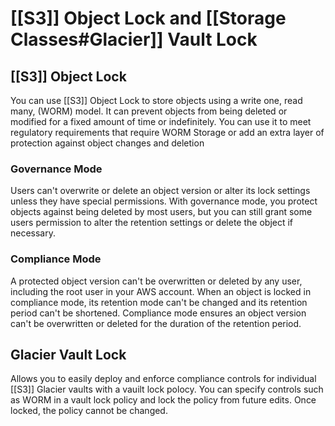 # [[S3]] Object Lock and [[Storage Classes#Glacier]] Vault Lock
## [[S3]] Object Lock
You can use [[S3]] Object Lock to store objects using a write one, read many, (WORM) model. It can prevent objects from being deleted or modified for a fixed amount of time or indefinitely. You can use it to meet regulatory requirements that require WORM Storage or add an extra layer of protection against object changes and deletion

### Governance Mode
Users can't overwrite or delete an object version or alter its lock settings unless they have special permissions.
With governance mode, you protect objects against being deleted by most users, but you can still grant some users permission to alter the retention settings or delete the object if necessary.

### Compliance Mode
A protected object version can't be overwritten or deleted by any user, including the root user in your AWS account. When an object is locked in compliance mode, its retention mode can't be changed and its retention period can't be shortened. Compliance mode ensures an object version can't be overwritten or deleted for the duration of the retention period.


## Glacier Vault Lock
Allows you to easily deploy and enforce compliance controls for individual [[S3]] Glacier vaults with a vauilt lock polocy. You can specify controls such as WORM in a vault lock policy and lock the policy from future edits. Once locked, the policy cannot be changed.

